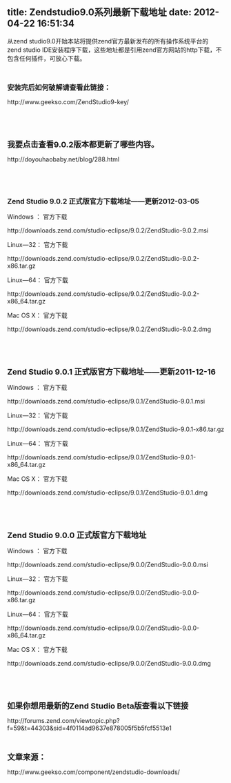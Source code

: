 title: Zendstudio9.0系列最新下载地址
date: 2012-04-22 16:51:34
---

<p>
	从zend&nbsp;studio9.0开始本站将提供zend官方最新发布的所有操作系统平台的zend&nbsp;studio&nbsp;IDE安装程序下载，这些地址都是引用zend官方网站的http下载，不包含任何插件，可放心下载。
</p>
<p>
	<br />
</p>
<p>
	<strong><span style="font-size:16px;">安装完后如何破解请查看此链接：</span></strong> 
</p>
<p>
	http://www.geekso.com/ZendStudio9-key/
</p>
<p>
	<br />
</p>
<p>
	<br />
</p>
<p>
	<span style="font-size:18px;"><strong>我要点击查看9.0.2版本都更新了哪些内容。</strong></span> 
</p>
<p>
	http://doyouhaobaby.net/blog/288.html
</p>
<p>
	<br />
</p>
<p>
	<br />
</p>
<p>
	<strong><span style="font-size:16px;">Zend&nbsp;Studio&nbsp;9.0.2&nbsp;正式版官方下载地址——更新2012-03-05</span></strong> 
</p>
<p>
	Windows&nbsp;：&nbsp;官方下载
</p>
<p>
	http://downloads.zend.com/studio-eclipse/9.0.2/ZendStudio-9.0.2.msi
</p>
<p>
	Linux—32：&nbsp;官方下载
</p>
<p>
	http://downloads.zend.com/studio-eclipse/9.0.2/ZendStudio-9.0.2-x86.tar.gz
</p>
<p>
	Linux—64：&nbsp;官方下载
</p>
<p>
	http://downloads.zend.com/studio-eclipse/9.0.2/ZendStudio-9.0.2-x86_64.tar.gz
</p>
<p>
	Mac&nbsp;OS&nbsp;X：&nbsp;官方下载
</p>
<p>
	http://downloads.zend.com/studio-eclipse/9.0.2/ZendStudio-9.0.2.dmg
</p>
<p>
	<br />
</p>
<p>
	<br />
</p>
<p>
	<strong><span style="font-size:18px;">Zend&nbsp;Studio&nbsp;9.0.1&nbsp;正式版官方下载地址——更新2011-12-16</span></strong> 
</p>
<p>
	Windows&nbsp;：&nbsp;官方下载
</p>
<p>
	http://downloads.zend.com/studio-eclipse/9.0.1/ZendStudio-9.0.1.msi
</p>
<p>
	Linux—32：&nbsp;官方下载
</p>
<p>
	http://downloads.zend.com/studio-eclipse/9.0.1/ZendStudio-9.0.1-x86.tar.gz
</p>
<p>
	Linux—64：&nbsp;官方下载
</p>
<p>
	http://downloads.zend.com/studio-eclipse/9.0.1/ZendStudio-9.0.1-x86_64.tar.gz
</p>
<p>
	Mac&nbsp;OS&nbsp;X：&nbsp;官方下载
</p>
<p>
	http://downloads.zend.com/studio-eclipse/9.0.1/ZendStudio-9.0.1.dmg
</p>
<p>
	<br />
</p>
<p>
	<br />
</p>
<p>
	<span style="font-size:18px;"><strong>Zend&nbsp;Studio&nbsp;9.0.0&nbsp;正式版官方下载地址</strong></span> 
</p>
<p>
	Windows&nbsp;：&nbsp;官方下载
</p>
<p>
	http://downloads.zend.com/studio-eclipse/9.0.0/ZendStudio-9.0.0.msi
</p>
<p>
	Linux—32：&nbsp;官方下载
</p>
<p>
	http://downloads.zend.com/studio-eclipse/9.0.0/ZendStudio-9.0.0-x86.tar.gz
</p>
<p>
	Linux—64：&nbsp;官方下载
</p>
<p>
	http://downloads.zend.com/studio-eclipse/9.0.0/ZendStudio-9.0.0-x86_64.tar.gz
</p>
<p>
	Mac&nbsp;OS&nbsp;X：&nbsp;官方下载
</p>
<p>
	http://downloads.zend.com/studio-eclipse/9.0.0/ZendStudio-9.0.0.dmg
</p>
<p>
	<br />
</p>
<p>
	<br />
</p>
<p>
	<strong><span style="font-size:18px;">如果你想用最新的Zend&nbsp;Studio&nbsp;Beta版查看以下链接</span></strong> 
</p>
<p>
	http://forums.zend.com/viewtopic.php?f=59&amp;t=44303&amp;sid=4f0114ad9637e878005f5b5fcf5513e1
</p>
<p>
	<br />
</p>
<p>
	<span style="font-size:18px;"><strong>文章来源：</strong></span> 
</p>
<p>
	http://www.geekso.com/component/zendstudio-downloads/
</p>
<br />